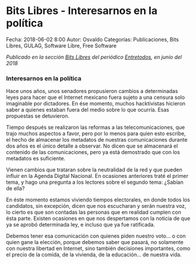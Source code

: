 Bits Libres - Interesarnos en la política
==================================

Fecha: 2018-06-02 8:00
Autor: Osvaldo
Categorías: Publicaciones, Bits Libres, GULAG, Software Libre, Free Software

_Publicado en la sección [Bits Libres](http://www.gulag.org.mx/revista/2016-05-10-Bits-Libres.html) del periódico [Entretodos](http://periodicoentretodos.com/), en junio del 2018_

<!-- break -->

### Interesarnos en la política

Hace unos años, unos senadores propusieron cambios a determinadas leyes para hacer que el Internet mexicano fuera sujeto a una censura solo imaginable por dictadores. En ése momento, muchos hacktivistas hicieron saber a quienes estaban fuera del medio sobre lo que ocurría. Esas propuestas se detuvieron.

Tiempo después se realizaron las reformas a las telecomunicaciones, que trajo muchos aspectos a favor, pero por lo menos para quien esto escribe, el hecho de almacenar los metadatos de nuestras comunicaciones durante dos años es el único detalle a observar. No dicen que se almacenará el contenido de las comunicaciones, pero ya está demostrado que con los metadatos es suficiente.

Vienen cambios que trataran sobre la neutralidad de la red y que pueden influir en la Agenda Digital Nacional. En ocasiones anteriores traté el primer tema, y hago una pregunta a los lectores sobre el segundo tema: ¿Sabían de ella?

En éste momento estamos viviendo tiempos electorales, en donde todos los candidatos, sin excepción, dicen que nos escucharan y serán nuestra voz, lo cierto es que son contadas las personas que en realidad cumplen con ésta parte. Existen ocasiones en que nos despertamos con la noticia de que ya se aprobó determinada ley, e incluso que ya fue ratificada.

Debemos tener esa comunicación con quienes piden nuestro voto... o con quien gane la elección, porque debemos saber que pasará, no solamente con nuestra libertad en Internet, sino también decisiones importantes, como el precio de la comida, de la vivienda, de la educación... de nuestra vida.
